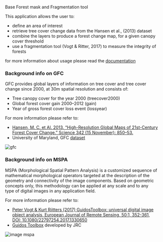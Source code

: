 Base Forest mask and Fragmentation tool 

This application allows the user to:
- define an area of interest
- retrieve tree cover change data from the Hansen et al., (2013) dataset
- combine the layers to produce a forest change map, for a given canopy cover threshold
- use a fragmentation tool (Vogt & Ritter, 2017) to measure the integrity of forests

for more information about usage please read the [documentation](./doc/doc.md)

### Background info on GFC
GFC provides global layers of information on tree cover and tree cover change since 2000, at 30m spatial resolution and consists of:

- Tree canopy cover for the year 2000 (treecover2000)
- Global forest cover gain 2000–2012 (gain)
- Year of gross forest cover loss event (lossyear)

For more information please refer to:

- [Hansen, M. C. et Al. 2013. “High-Resolution Global Maps of 21st-Century Forest Cover Change.” Science 342 (15 November): 850–53.](https://science.sciencemag.org/content/342/6160/850)
- University of Maryland, GFC [dataset](http://earthenginepartners.appspot.com/science-2013-global-forest)

![gfc](https://earthengine.google.com/static/images/hansen.jpg) 

### Background info on MSPA
MSPA (Morphological Spatial Pattern Analysis) is a customized sequence of mathematical morphological operators targeted at the description of the geometry and connectivity of the image components. Based on geometric concepts only, this methodology can be applied at any scale and to any type of digital images in any application field.

For more information please refer to:

- [Peter Vogt & Kurt Riitters (2017) GuidosToolbox: universal digital image object analysis, European Journal of Remote Sensing, 50:1, 352-361, DOI: 10.1080/22797254.2017.1330650](https://www.tandfonline.com/doi/full/10.1080/22797254.2017.1330650)
- [Guidos Toolbox](http://forest.jrc.ec.europa.eu/download/software/guidos/mspa/) developed by JRC


![image mspa](https://forest.jrc.ec.europa.eu/media/filer_public/63/6e/636e3c07-ee31-4365-9a51-07071debeeea/mspalegend.gif)